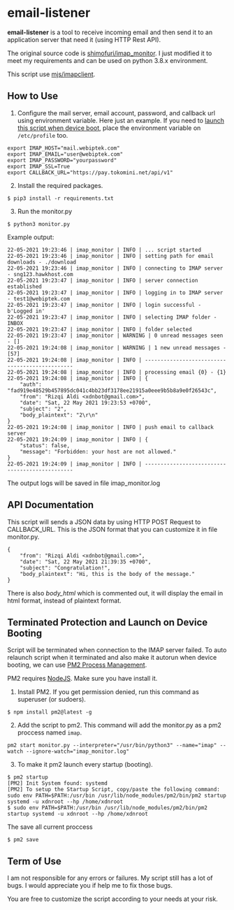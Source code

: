 # email-listener

**email-listener** is a tool to receive incoming email and then send it to an application server that need it (using HTTP Rest API).

The original source code is [shimofuri/imap_monitor](https://gist.github.com/shimofuri/4348943). I just modified it to meet my requirements and can be used on python 3.8.x environment.

This script use [mjs/imapclient](https://github.com/mjs/imapclient).

## How to Use

1. Configure the mail server, email account, password, and callback url using environment variable. Here just an example. If you need to [launch this script when device boot](#terminated-protection-and-launch-on-device-booting), place the environment variable on `/etc/profile` too.
```
export IMAP_HOST="mail.webiptek.com"
export IMAP_EMAIL="user@webiptek.com"
export IMAP_PASSWORD="yourpassword"
export IMAP_SSL=True
export CALLBACK_URL="https://pay.tokomini.net/api/v1"
```

2. Install the required packages.
```
$ pip3 install -r requirements.txt
```

3. Run the monitor.py

```
$ python3 monitor.py
```

Example output:
```
22-05-2021 19:23:46 | imap_monitor | INFO | ... script started
22-05-2021 19:23:46 | imap_monitor | INFO | setting path for email downloads - ./download
22-05-2021 19:23:46 | imap_monitor | INFO | connecting to IMAP server - sng123.hawkhost.com
22-05-2021 19:23:47 | imap_monitor | INFO | server connection established
22-05-2021 19:23:47 | imap_monitor | INFO | logging in to IMAP server - test1@webiptek.com
22-05-2021 19:23:47 | imap_monitor | INFO | login successful - b'Logged in'
22-05-2021 19:23:47 | imap_monitor | INFO | selecting IMAP folder - INBOX
22-05-2021 19:23:47 | imap_monitor | INFO | folder selected
22-05-2021 19:23:47 | imap_monitor | WARNING | 0 unread messages seen - []
22-05-2021 19:24:08 | imap_monitor | WARNING | 1 new unread messages - [57]
22-05-2021 19:24:08 | imap_monitor | INFO | -----------------------------------------------
22-05-2021 19:24:08 | imap_monitor | INFO | processing email {0} - {1}
22-05-2021 19:24:08 | imap_monitor | INFO | {
    "auth": "fad919e48529b457895dc041c4bb23df3178ee21915a0eee9b5b8a9e0f26543c",
    "from": "Rizqi Aldi <xdnbot@gmail.com>",
    "date": "Sat, 22 May 2021 19:23:53 +0700",
    "subject": "2",
    "body_plaintext": "2\r\n"
}
22-05-2021 19:24:08 | imap_monitor | INFO | push email to callback server
22-05-2021 19:24:09 | imap_monitor | INFO | {
    "status": false,
    "message": "Forbidden: your host are not allowed."
}
22-05-2021 19:24:09 | imap_monitor | INFO | -----------------------------------------------
```

The output logs will be saved in file imap_monitor.log


## API Documentation

This script will sends a JSON data by using HTTP POST Request to CALLBACK_URL. This is the JSON format that you can customize it in file monitor.py.
```
{
    "from": "Rizqi Aldi <xdnbot@gmail.com>",
    "date": "Sat, 22 May 2021 21:39:35 +0700",
    "subject": "Congratulation!",
    "body_plaintext": "Hi, this is the body of the message."
}
```
There is also *body_html* which is commented out, it will display the email in html format, instead of plaintext format. 

## Terminated Protection and Launch on Device Booting 

Script will be terminated when connection to the IMAP server failed. To auto relaunch script when it terminated and also make it autorun when device booting, we can use [PM2 Process Management](https://pm2.keymetrics.io/docs/usage/pm2-doc-single-page/).

PM2 requires [NodeJS](https://nodejs.org/en/). Make sure you have install it.

1. Install PM2. If you get permission denied, run this command as superuser (or sudoers).
```
$ npm install pm2@latest -g
```

2. Add the script to pm2. This command will add the monitor.py as a pm2 proccess named `imap`.
```
pm2 start monitor.py --interpreter="/usr/bin/python3" --name="imap" --watch --ignore-watch="imap_monitor.log"
```

3. To make it pm2 launch every startup (booting).
```
$ pm2 startup
[PM2] Init System found: systemd
[PM2] To setup the Startup Script, copy/paste the following command:
sudo env PATH=$PATH:/usr/bin /usr/lib/node_modules/pm2/bin/pm2 startup systemd -u xdnroot --hp /home/xdnroot
$ sudo env PATH=$PATH:/usr/bin /usr/lib/node_modules/pm2/bin/pm2 startup systemd -u xdnroot --hp /home/xdnroot
```
The save all current proccess
```
$ pm2 save
```

## Term of Use

I am not responsible for any errors or failures. My script still has a lot of bugs. I would appreciate you if help me to fix those bugs.

You are free to customize the script according to your needs at your risk.
